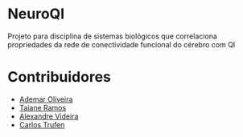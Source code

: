 # NeuroQI

 Projeto para disciplina de sistemas biológicos que correlaciona propriedades da rede de conectividade funcional do cérebro com QI

 # Contribuidores

- [Ademar Oliveira](https://github.com/ademar111190/)
- [Taiane Ramos](https://github.com/Exhora)
- [Alexandre Videira]()
- [Carlos Trufen]()
